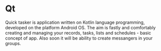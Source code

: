 # Qt
Quick tasker is application written on Kotlin language programming, developed on the platform Android OS. The aim is fastly and comfortably creating and managing your records, tasks, lists and schedules - basic concept of app. Also soon it will be ability to create messangers in your groups.
